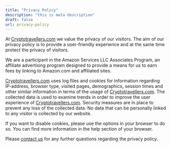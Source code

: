 ```yaml
---
title: "Privacy Policy"
description: "this is meta description"
draft: false
url: privacy-policy
---
```



At [Cryptotravellers.com](/) we value the privacy of our visitors. The aim of our privacy policy is to provide a user-friendly experience and at the same time protect the privacy of visitors.

We are a participant in the Amazon Services LLC Associates Program, an affiliate advertising program designed to provide a means for us to earn fees by linking to Amazon.com and affiliated sites.

[Cryptotravellers.com](/) uses log files and cookies for information regarding IP-address, browser type, visited pages, demographics, session times and other similar information in terms of the usage of [Cryptotravellers.com](/). The collected data is used to examine trends in order to improve the user experience of [Cryptotravellers.com](/). Security measures are in place to prevent any loss of the collected data. No data that can be personally linked to any visitor is collected by our website.

If you want to disable cookies, please use the options in your browser to do so. You can find more information in the help section of your browser.

Please [contact us](/contact) for any further questions regarding the privacy policy.

